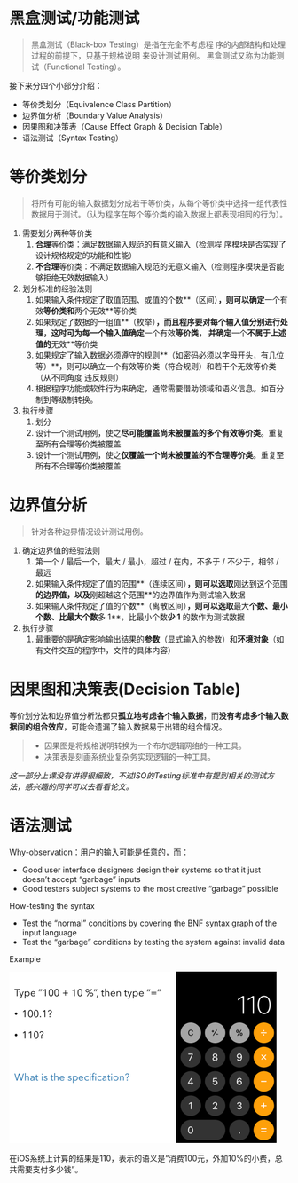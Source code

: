 # 黑盒测试/功能测试

> 黑盒测试（Black-box Testing）是指在完全不考虑程 序的内部结构和处理过程的前提下，只基于规格说明 来设计测试用例。 黑盒测试又称为功能测试（Functional Testing）。

接下来分四个小部分介绍：
-   等价类划分（Equivalence Class Partition）
-   边界值分析（Boundary Value Analysis）
-   因果图和决策表（Cause Effect Graph & Decision Table）
-   语法测试（Syntax Testing）

# 等价类划分

>   将所有可能的输入数据划分成若干等价类，从每个等价类中选择一组代表性数据用于测试。（认为程序在每个等价类的输入数据上都表现相同的行为）。


1. 需要划分两种等价类
    1. **合理**等价类：满足数据输入规范的有意义输入（检测程 序模块是否实现了设计规格规定的功能和性能）
    2. **不合理**等价类：不满足数据输入规范的无意义输入（检测程序模块是否能够拒绝无效数据输入）
2. 划分标准的经验法则
    1. 如果输入条件规定了取值范围、或值的个数**（区间）**，则可以确定**一个有效**等价类和**两个无效**等价类
    2. 如果规定了数据的一组值**（枚举）**，而且程序要对每个输入值分别进行处理，这时可为每一个输入值确定**一个有效**等价类， 并确定**一个**不属于上述值的**无效**等价类
    3. 如果规定了输入数据必须遵守的规则**（如密码必须以字母开头，有几位等）**，则可以确立一个有效等价类（符合规则）和若干个无效等价类（从不同角度 违反规则）
    4. 根据程序功能或软件行为来确定，通常需要借助领域和语义信息。如百分制到等级制转换。
3. 执行步骤
    1. 划分
    2. 设计一个测试用例，使之**尽可能覆盖尚未被覆盖的多个有效等价类**。重复至所有合理等价类被覆盖
    3. 设计一个测试用例，使之**仅覆盖一个尚未被覆盖的不合理等价类**。重复至所有不合理等价类被覆盖

# 边界值分析

>   针对各种边界情况设计测试用例。

1. 确定边界值的经验法则
    1. 第一个 / 最后一个，最大 / 最小，超过 / 在内，不多于 / 不少于，相邻 / 最远
    2. 如果输入条件规定了值的范围**（连续区间）**，则可以选取**刚达到这个范围**的边界值，以及**刚超越这个范围**的边界值作为测试输入数据
    3. 如果输入条件规定了值的个数**（离散区间）**，则可以选取**最大**个数、最小个数、比最大个数**多 1**，比最小个数**少 1** 的数作为测试数据
2. 执行步骤
    1. 最重要的是确定影响输出结果的**参数**（显式输入的参数）和**环境对象**（如有文件交互的程序中，文件的具体内容）

# 因果图和决策表(Decision Table)

等价划分法和边界值分析法都只**孤立地考虑各个输入数据**，而**没有考虑多个输入数据间的组合效应**，可能会遗漏了输入数据易于出错的组合情况。

>   -   因果图是将规格说明转换为一个布尔逻辑网络的一种工具。
>   -   决策表是刻画系统业复杂务实现逻辑的一种工具。

*这一部分上课没有讲得很细致，不过ISO的Testing标准中有提到相关的测试方法，感兴趣的同学可以去看看论文。*

# 语法测试

Why-observation：用户的输入可能是任意的，而：

-   Good user interface designers design their systems so that it just doesn’t accept “garbage” inputs
-   Good testers subject systems to the most creative “garbage” possible

How-testing the syntax

-   Test the “normal” conditions by covering the BNF syntax graph of the input language
-   Test the “garbage” conditions by testing the system against invalid data

Example

<img src="02-03-black-testing.assets/image-20201103185406875.png" style="zoom:50%;" />

在iOS系统上计算的结果是110，表示的语义是“消费100元，外加10%的小费，总共需要支付多少钱”。
